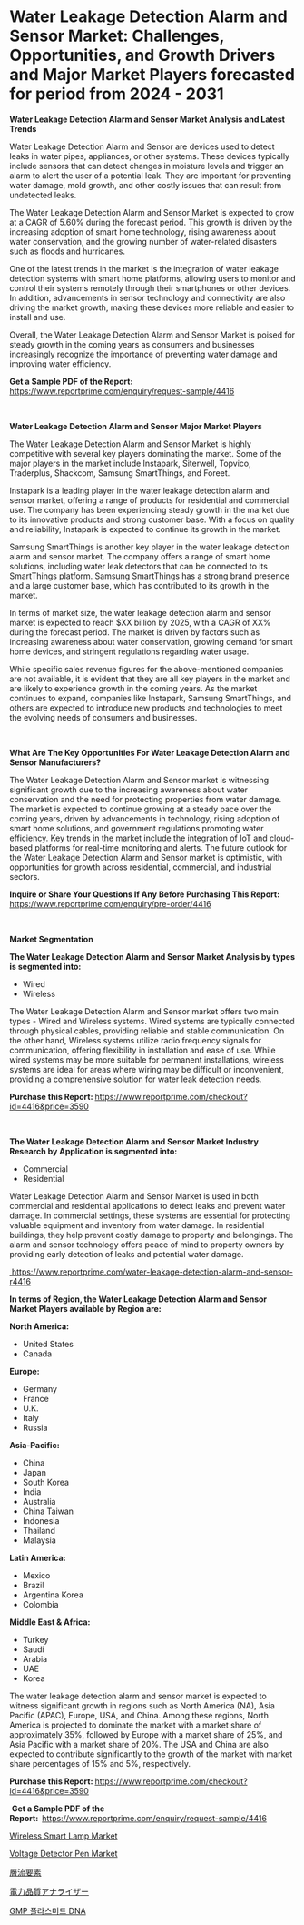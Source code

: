 <p><h1>Water Leakage Detection Alarm and Sensor Market: Challenges, Opportunities, and Growth Drivers and Major Market Players forecasted for period from 2024 - 2031</h1></p><p><strong>Water Leakage Detection Alarm and Sensor Market Analysis and Latest Trends</strong></p>
<p><p>Water Leakage Detection Alarm and Sensor are devices used to detect leaks in water pipes, appliances, or other systems. These devices typically include sensors that can detect changes in moisture levels and trigger an alarm to alert the user of a potential leak. They are important for preventing water damage, mold growth, and other costly issues that can result from undetected leaks.</p><p>The Water Leakage Detection Alarm and Sensor Market is expected to grow at a CAGR of 5.60% during the forecast period. This growth is driven by the increasing adoption of smart home technology, rising awareness about water conservation, and the growing number of water-related disasters such as floods and hurricanes.</p><p>One of the latest trends in the market is the integration of water leakage detection systems with smart home platforms, allowing users to monitor and control their systems remotely through their smartphones or other devices. In addition, advancements in sensor technology and connectivity are also driving the market growth, making these devices more reliable and easier to install and use.</p><p>Overall, the Water Leakage Detection Alarm and Sensor Market is poised for steady growth in the coming years as consumers and businesses increasingly recognize the importance of preventing water damage and improving water efficiency.</p></p>
<p><strong>Get a Sample PDF of the Report:&nbsp;</strong> <a href="https://www.reportprime.com/enquiry/request-sample/4416">https://www.reportprime.com/enquiry/request-sample/4416</a></p>
<p>&nbsp;</p>
<p><strong>Water Leakage Detection Alarm and Sensor Major Market Players</strong></p>
<p><p>The Water Leakage Detection Alarm and Sensor Market is highly competitive with several key players dominating the market. Some of the major players in the market include Instapark, Siterwell, Topvico, Traderplus, Shackcom, Samsung SmartThings, and Foreet.</p><p>Instapark is a leading player in the water leakage detection alarm and sensor market, offering a range of products for residential and commercial use. The company has been experiencing steady growth in the market due to its innovative products and strong customer base. With a focus on quality and reliability, Instapark is expected to continue its growth in the market.</p><p>Samsung SmartThings is another key player in the water leakage detection alarm and sensor market. The company offers a range of smart home solutions, including water leak detectors that can be connected to its SmartThings platform. Samsung SmartThings has a strong brand presence and a large customer base, which has contributed to its growth in the market.</p><p>In terms of market size, the water leakage detection alarm and sensor market is expected to reach $XX billion by 2025, with a CAGR of XX% during the forecast period. The market is driven by factors such as increasing awareness about water conservation, growing demand for smart home devices, and stringent regulations regarding water usage.</p><p>While specific sales revenue figures for the above-mentioned companies are not available, it is evident that they are all key players in the market and are likely to experience growth in the coming years. As the market continues to expand, companies like Instapark, Samsung SmartThings, and others are expected to introduce new products and technologies to meet the evolving needs of consumers and businesses.</p></p>
<p>&nbsp;</p>
<p><strong>What Are The Key Opportunities For Water Leakage Detection Alarm and Sensor Manufacturers?</strong></p>
<p><p>The Water Leakage Detection Alarm and Sensor market is witnessing significant growth due to the increasing awareness about water conservation and the need for protecting properties from water damage. The market is expected to continue growing at a steady pace over the coming years, driven by advancements in technology, rising adoption of smart home solutions, and government regulations promoting water efficiency. Key trends in the market include the integration of IoT and cloud-based platforms for real-time monitoring and alerts. The future outlook for the Water Leakage Detection Alarm and Sensor market is optimistic, with opportunities for growth across residential, commercial, and industrial sectors.</p></p>
<p><strong>Inquire or Share Your Questions If Any Before Purchasing This Report:</strong> <a href="https://www.reportprime.com/enquiry/pre-order/4416">https://www.reportprime.com/enquiry/pre-order/4416</a></p>
<p>&nbsp;</p>
<p><strong>Market Segmentation</strong></p>
<p><strong>The Water Leakage Detection Alarm and Sensor Market Analysis by types is segmented into:</strong></p>
<p><ul><li>Wired</li><li>Wireless</li></ul></p>
<p><p>The Water Leakage Detection Alarm and Sensor market offers two main types - Wired and Wireless systems. Wired systems are typically connected through physical cables, providing reliable and stable communication. On the other hand, Wireless systems utilize radio frequency signals for communication, offering flexibility in installation and ease of use. While wired systems may be more suitable for permanent installations, wireless systems are ideal for areas where wiring may be difficult or inconvenient, providing a comprehensive solution for water leak detection needs.</p></p>
<p><strong>Purchase this Report:&nbsp;</strong><a href="https://www.reportprime.com/checkout?id=4416&price=3590">https://www.reportprime.com/checkout?id=4416&price=3590</a></p>
<p>&nbsp;</p>
<p><strong>The Water Leakage Detection Alarm and Sensor Market Industry Research by Application is segmented into:</strong></p>
<p><ul><li>Commercial</li><li>Residential</li></ul></p>
<p><p>Water Leakage Detection Alarm and Sensor Market is used in both commercial and residential applications to detect leaks and prevent water damage. In commercial settings, these systems are essential for protecting valuable equipment and inventory from water damage. In residential buildings, they help prevent costly damage to property and belongings. The alarm and sensor technology offers peace of mind to property owners by providing early detection of leaks and potential water damage.</p></p>
<p><a href="https://www.reportprime.com/water-leakage-detection-alarm-and-sensor-r4416">&nbsp;https://www.reportprime.com/water-leakage-detection-alarm-and-sensor-r4416</a></p>
<p><strong>In terms of Region, the Water Leakage Detection Alarm and Sensor Market Players available by Region are:</strong></p>
<p>
    <p> <strong> North America: </strong>
        <ul>
            <li>United States</li>
            <li>Canada</li>
        </ul>
        </p> 
    <p> <strong> Europe: </strong>
        <ul>
            <li>Germany</li>
            <li>France</li>
            <li>U.K.</li>
            <li>Italy</li>
            <li>Russia</li>
        </ul>
        </p> 
    <p> <strong> Asia-Pacific: </strong>
        <ul>
            <li>China</li>
            <li>Japan</li>
            <li>South Korea</li>
            <li>India</li>
            <li>Australia</li>
            <li>China Taiwan</li>
            <li>Indonesia</li>
            <li>Thailand</li>
            <li>Malaysia</li>
        </ul>
        </p> 
    <p> <strong> Latin America: </strong>
        <ul>
            <li>Mexico</li>
            <li>Brazil</li>
            <li>Argentina Korea</li>
            <li>Colombia</li>
        </ul>
        </p> 
    <p> <strong> Middle East & Africa: </strong>
        <ul>
            <li>Turkey</li>
            <li>Saudi</li>
            <li>Arabia</li>
            <li>UAE</li>
            <li>Korea</li>
        </ul>
    </p>
    </p>
<p><p>The water leakage detection alarm and sensor market is expected to witness significant growth in regions such as North America (NA), Asia Pacific (APAC), Europe, USA, and China. Among these regions, North America is projected to dominate the market with a market share of approximately 35%, followed by Europe with a market share of 25%, and Asia Pacific with a market share of 20%. The USA and China are also expected to contribute significantly to the growth of the market with market share percentages of 15% and 5%, respectively.</p></p>
<p><strong>Purchase this Report: </strong><a href="https://www.reportprime.com/checkout?id=4416&price=3590">https://www.reportprime.com/checkout?id=4416&price=3590</a></p>
<p>&nbsp;<strong>Get a Sample PDF of the Report:&nbsp;&nbsp;</strong><a href="https://www.reportprime.com/enquiry/request-sample/4416">https://www.reportprime.com/enquiry/request-sample/4416</a></p>
<p><strong></strong></p>
<p><p><a href="https://github.com/edytherolanlouisejk1miz0wig/Market-Research-Report-List-2/blob/main/wireless-smart-lamp-market.md">Wireless Smart Lamp Market</a></p><p><a href="https://github.com/peachesmcdowel1/Market-Research-Report-List-2/blob/main/voltage-detector-pen-market.md">Voltage Detector Pen Market</a></p><p><a href="https://github.com/TatumKoelpin2017/Market-Research-Report-List-1/blob/main/615560873584.md">層流要素</a></p><p><a href="https://github.com/WhitneyMurphy1982/Market-Research-Report-List-1/blob/main/810022973585.md">電力品質アナライザー</a></p><p><a href="https://github.com/KoleLedner/Market-Research-Report-List-1/blob/main/265278870053.md">GMP 플라스미드 DNA</a></p></p>